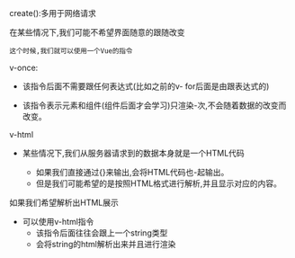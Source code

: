 create():多用于网络请求

在某些情况下,我们可能不希望界面随意的跟随改变
   
    这个时候,我们就可以使用一个Vue的指令
v-once:

- 该指令后面不需要跟任何表达式(比如之前的v- for后面是由跟表达式的)

- 该指令表示元素和组件(组件后面才会学习)只渲染-次,不会随着数据的改变而改变。

v-html

- 某些情况下,我们从服务器请求到的数据本身就是一个HTML代码
 
    - 如果我们直接通过{}来输出,会将HTML代码也-起输出。
    - 但是我们可能希望的是按照HTML格式进行解析,并且显示对应的内容。

如果我们希望解析出HTML展示

- 可以使用v-html指令
    - 该指令后面往往会跟上一个string类型
    - 会将string的html解析出来并且进行渲染

